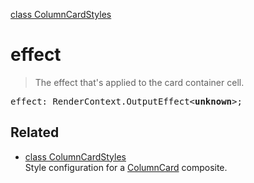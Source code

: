 [class ColumnCardStyles](ColumnCardStyles.md)

# effect

> The effect that's applied to the card container cell.

<pre class="docgen_signature">effect: RenderContext.OutputEffect&lt;<b>unknown</b>&gt;;</pre>

## Related

- [<!--{ref:class}-->class ColumnCardStyles](ColumnCardStyles.md) \
    Style configuration for a [ColumnCard](ColumnCard.md) composite.
